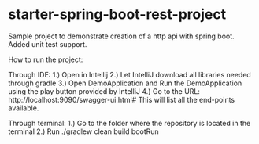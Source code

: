 # starter-spring-boot-rest-project
Sample project to demonstrate creation of a http api with spring boot. Added unit test support.

How to run the project:

Through IDE:
1.) Open in Intellij
2.) Let IntelliJ download all libraries needed through gradle
3.) Open DemoApplication and Run the DemoApplication using the play button provided by IntelliJ
4.) Go to the URL: http://localhost:9090/swagger-ui.html#
    This will list all the end-points available.

Through terminal:
1.) Go to the folder where the repository is located in the terminal
2.) Run ./gradlew clean build bootRun